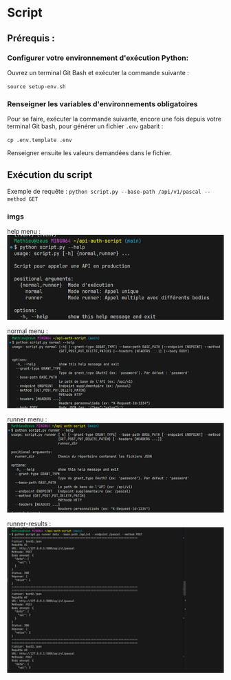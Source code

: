 # Script

## Prérequis :

### Configurer votre environnement d'exécution Python:

Ouvrez un terminal Git Bash et exécuter la commande suivante :

`source setup-env.sh`

### Renseigner les variables d'environnements obligatoires

Pour se faire, exécuter la commande suivante, encore une fois depuis votre terminal Git bash, pour générer un fichier `.env` gabarit :

`cp .env.template .env`

Renseigner ensuite les valeurs demandées dans le fichier.

## Exécution du script

Exemple de requête : `python script.py --base-path /api/v1/pascal --method GET`

### imgs

help menu :
![alt text](assets/help.png)

normal menu :
![alt text](assets/help-normal.png)

runner menu :
![alt text](assets/help-runner.png)

runner-results :
![alt text](assets/runner-results.png)
